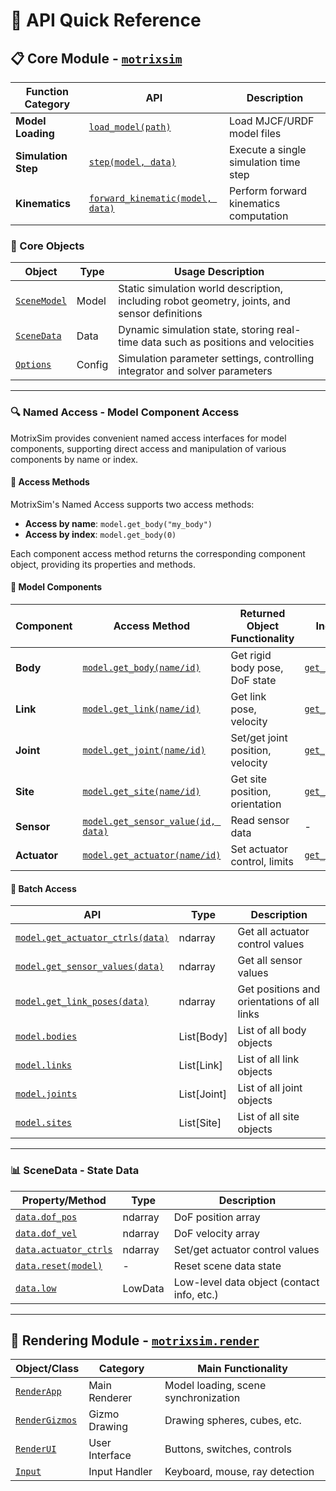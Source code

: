 # 🚀 API Quick Reference

## 📋 Core Module - [`motrixsim`](core/motrixsim.md)

| Function Category     | API                                                             | Description                    |
| --------------------- | --------------------------------------------------------------- | ------------------------------ |
| **Model Loading**     | [`load_model(path)`](motrixsim.load_model)                      | Load MJCF/URDF model files     |
| **Simulation Step**   | [`step(model, data)`](motrixsim.step)                           | Execute a single simulation time step |
| **Kinematics**        | [`forward_kinematic(model, data)`](motrixsim.forward_kinematic) | Perform forward kinematics computation |

### 🔧 Core Objects

| Object                                   | Type   | Usage Description                                         |
| ---------------------------------------- | ------ | -------------------------------------------------------- |
| [`SceneModel`](motrixsim.SceneModel)     | Model  | Static simulation world description, including robot geometry, joints, and sensor definitions |
| [`SceneData`](motrixsim.SceneData)       | Data   | Dynamic simulation state, storing real-time data such as positions and velocities |
| [`Options`](motrixsim.Options)           | Config | Simulation parameter settings, controlling integrator and solver parameters |

---

### 🔍 Named Access - Model Component Access

MotrixSim provides convenient named access interfaces for model components, supporting direct access and manipulation of various components by name or index.

#### 🔧 Access Methods

MotrixSim's Named Access supports two access methods:

-   **Access by name**: `model.get_body("my_body")`
-   **Access by index**: `model.get_body(0)`

Each component access method returns the corresponding component object, providing its properties and methods.

#### 🎯 Model Components

| Component     | Access Method                                                                | Returned Object Functionality         | Index Query Method                                                      |
| ------------- | ---------------------------------------------------------------------------- | ------------------------------------- | ---------------------------------------------------------------------- |
| **Body**      | [`model.get_body(name/id)`](motrixsim.SceneModel.get_body)                   | Get rigid body pose, DoF state        | [`get_body_index(name)`](motrixsim.SceneModel.get_body_index)           |
| **Link**      | [`model.get_link(name/id)`](motrixsim.SceneModel.get_link)                   | Get link pose, velocity               | [`get_link_index(name)`](motrixsim.SceneModel.get_link_index)           |
| **Joint**     | [`model.get_joint(name/id)`](motrixsim.SceneModel.get_joint)                 | Set/get joint position, velocity      | [`get_joint_index(name)`](motrixsim.SceneModel.get_joint_index)         |
| **Site**      | [`model.get_site(name/id)`](motrixsim.SceneModel.get_site)                   | Get site position, orientation        | [`get_site_index(name)`](motrixsim.SceneModel.get_site_index)           |
| **Sensor**    | [`model.get_sensor_value(id, data)`](motrixsim.SceneModel.get_sensor_value)  | Read sensor data                     | -                                                                       |
| **Actuator**  | [`model.get_actuator(name/id)`](motrixsim.SceneModel.get_actuator)           | Set actuator control, limits          | [`get_actuator_index(name)`](motrixsim.SceneModel.get_actuator_index)   |

#### 🔢 Batch Access

| API                                                                         | Type        | Description                     |
| --------------------------------------------------------------------------- | ----------- | ------------------------------ |
| [`model.get_actuator_ctrls(data)`](motrixsim.SceneModel.get_actuator_ctrls) | ndarray     | Get all actuator control values |
| [`model.get_sensor_values(data)`](motrixsim.SceneModel.get_sensor_values)   | ndarray     | Get all sensor values           |
| [`model.get_link_poses(data)`](motrixsim.SceneModel.get_link_poses)         | ndarray     | Get positions and orientations of all links |
| [`model.bodies`](motrixsim.SceneModel.bodies)                               | List[Body]  | List of all body objects        |
| [`model.links`](motrixsim.SceneModel.links)                                 | List[Link]  | List of all link objects        |
| [`model.joints`](motrixsim.SceneModel.joints)                               | List[Joint] | List of all joint objects       |
| [`model.sites`](motrixsim.SceneModel.sites)                                 | List[Site]  | List of all site objects        |

---

### 📊 SceneData - State Data

| Property/Method                                              | Type     | Description                       |
| ----------------------------------------------------------- | -------- | --------------------------------- |
| [`data.dof_pos`](motrixsim.SceneData.dof_pos)                | ndarray  | DoF position array                |
| [`data.dof_vel`](motrixsim.SceneData.dof_vel)                | ndarray  | DoF velocity array                |
| [`data.actuator_ctrls`](motrixsim.SceneData.actuator_ctrls)  | ndarray  | Set/get actuator control values   |
| [`data.reset(model)`](motrixsim.SceneData.reset)             | -        | Reset scene data state            |
| [`data.low`](motrixsim.SceneData.low)                        | LowData  | Low-level data object (contact info, etc.) |

---

## 🎨 Rendering Module - [`motrixsim.render`](rendering/render.md)

| Object/Class                                 | Category      | Main Functionality                |
| -------------------------------------------- | ------------ | --------------------------------- |
| [`RenderApp`](motrixsim.render.RenderApp)    | Main Renderer | Model loading, scene synchronization |
| [`RenderGizmos`](motrixsim.render.RenderGizmos) | Gizmo Drawing | Drawing spheres, cubes, etc.      |
| [`RenderUI`](motrixsim.render.RenderUI)      | User Interface| Buttons, switches, controls       |
| [`Input`](motrixsim.render.Input)            | Input Handler | Keyboard, mouse, ray detection    |
